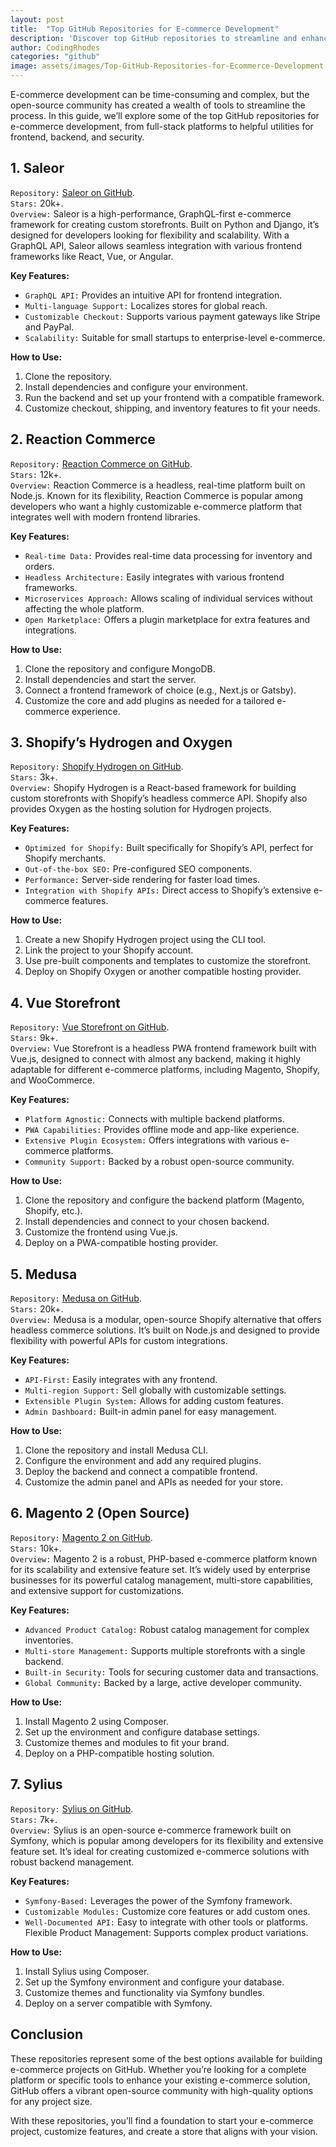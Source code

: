 ```yaml
---
layout: post
title:  "Top GitHub Repositories for E-commerce Development"
description: 'Discover top GitHub repositories to streamline and enhance your Ecommerce development, from frameworks to tools for optimizing security, scalability, and user experience.'
author: CodingRhodes
categories: "github"
image: assets/images/Top-GitHub-Repositories-for-Ecommerce-Development.webp
---
```


E-commerce development can be time-consuming and complex, but the open-source community has created a wealth of tools to streamline the process. In this guide, we’ll explore some of the top GitHub repositories for e-commerce development, from full-stack platforms to helpful utilities for frontend, backend, and security.

## 1. Saleor
`Repository:` [Saleor on GitHub](https://github.com/saleor/saleor).\
`Stars:` 20k+.\
`Overview:` Saleor is a high-performance, GraphQL-first e-commerce framework for creating custom storefronts. Built on Python and Django, it’s designed for developers looking for flexibility and scalability. With a GraphQL API, Saleor allows seamless integration with various frontend frameworks like React, Vue, or Angular.

**Key Features:**

+ `GraphQL API:` Provides an intuitive API for frontend integration.
+ `Multi-language Support:` Localizes stores for global reach.
+ `Customizable Checkout:` Supports various payment gateways like Stripe and PayPal.
+ `Scalability:` Suitable for small startups to enterprise-level e-commerce.

**How to Use:**

1. Clone the repository.
2. Install dependencies and configure your environment.
3. Run the backend and set up your frontend with a compatible framework.
4. Customize checkout, shipping, and inventory features to fit your needs.

## 2. Reaction Commerce
`Repository:` [Reaction Commerce on GitHub](https://github.com/reactioncommerce/reaction).\
`Stars:` 12k+.\
`Overview:` Reaction Commerce is a headless, real-time platform built on Node.js. Known for its flexibility, Reaction Commerce is popular among developers who want a highly customizable e-commerce platform that integrates well with modern frontend libraries.

**Key Features:**

+ `Real-time Data:` Provides real-time data processing for inventory and orders.
+ `Headless Architecture:` Easily integrates with various frontend frameworks.
+ `Microservices Approach:` Allows scaling of individual services without affecting the whole platform.
+ `Open Marketplace:` Offers a plugin marketplace for extra features and integrations.

**How to Use:**

1. Clone the repository and configure MongoDB.
2. Install dependencies and start the server.
3. Connect a frontend framework of choice (e.g., Next.js or Gatsby).
4. Customize the core and add plugins as needed for a tailored e-commerce experience.


## 3. Shopify’s Hydrogen and Oxygen
`Repository:` [Shopify Hydrogen on GitHub](https://github.com/Shopify/hydrogen).\
`Stars:` 3k+.\
`Overview:` Shopify Hydrogen is a React-based framework for building custom storefronts with Shopify’s headless commerce API. Shopify also provides Oxygen as the hosting solution for Hydrogen projects.

**Key Features:**

+ `Optimized for Shopify:` Built specifically for Shopify’s API, perfect for Shopify merchants.
+ `Out-of-the-box SEO:` Pre-configured SEO components.
+ `Performance:` Server-side rendering for faster load times.
+ `Integration with Shopify APIs:` Direct access to Shopify’s extensive e-commerce features.

**How to Use:**

1. Create a new Shopify Hydrogen project using the CLI tool.
2. Link the project to your Shopify account.
3. Use pre-built components and templates to customize the storefront.
4. Deploy on Shopify Oxygen or another compatible hosting provider.


## 4. Vue Storefront

`Repository:` [Vue Storefront on GitHub](https://github.com/vuestorefront/vue-storefront).\
`Stars:` 9k+.\
`Overview:` Vue Storefront is a headless PWA frontend framework built with Vue.js, designed to connect with almost any backend, making it highly adaptable for different e-commerce platforms, including Magento, Shopify, and WooCommerce.

**Key Features:**

+ `Platform Agnostic:` Connects with multiple backend platforms.
+ `PWA Capabilities:` Provides offline mode and app-like experience.
+ `Extensive Plugin Ecosystem:` Offers integrations with various e-commerce platforms.
+ `Community Support:` Backed by a robust open-source community.

**How to Use:**

1. Clone the repository and configure the backend platform (Magento, Shopify, etc.).
2. Install dependencies and connect to your chosen backend.
3. Customize the frontend using Vue.js.
4. Deploy on a PWA-compatible hosting provider.


## 5. Medusa

`Repository:` [Medusa on GitHub](https://github.com/medusajs/medusa).\
`Stars:` 20k+.\
`Overview:` Medusa is a modular, open-source Shopify alternative that offers headless commerce solutions. It’s built on Node.js and designed to provide flexibility with powerful APIs for custom integrations.

**Key Features:**

+ `API-First:` Easily integrates with any frontend.
+ `Multi-region Support:` Sell globally with customizable settings.
+ `Extensible Plugin System:` Allows for adding custom features.
+ `Admin Dashboard:` Built-in admin panel for easy management.

**How to Use:**

1. Clone the repository and install Medusa CLI.
2. Configure the environment and add any required plugins.
3. Deploy the backend and connect a compatible frontend.
4. Customize the admin panel and APIs as needed for your store.

## 6. Magento 2 (Open Source)

`Repository:` [Magento 2 on GitHub](https://github.com/magento/magento2).\
`Stars:` 10k+.\
`Overview:` Magento 2 is a robust, PHP-based e-commerce platform known for its scalability and extensive feature set. It’s widely used by enterprise businesses for its powerful catalog management, multi-store capabilities, and extensive support for customizations.

**Key Features:**

+ `Advanced Product Catalog:` Robust catalog management for complex inventories.
+ `Multi-store Management:` Supports multiple storefronts with a single backend.
+ `Built-in Security:` Tools for securing customer data and transactions.
+ `Global Community:` Backed by a large, active developer community.

**How to Use:**

1. Install Magento 2 using Composer.
2. Set up the environment and configure database settings.
3. Customize themes and modules to fit your brand.
4. Deploy on a PHP-compatible hosting solution.

## 7. Sylius

`Repository:` [Sylius on GitHub](https://github.com/Sylius/Sylius).\
`Stars:` 7k+.\
`Overview:` Sylius is an open-source e-commerce framework built on Symfony, which is popular among developers for its flexibility and extensive feature set. It’s ideal for creating customized e-commerce solutions with robust backend management.

**Key Features:**

+ `Symfony-Based:` Leverages the power of the Symfony framework.
+ `Customizable Modules:` Customize core features or add custom ones.
+ `Well-Documented API:` Easy to integrate with other tools or platforms.
Flexible Product Management: Supports complex product variations.

**How to Use:**

1. Install Sylius using Composer.
2. Set up the Symfony environment and configure your database.
3. Customize themes and functionality via Symfony bundles.
4. Deploy on a server compatible with Symfony.

## Conclusion
These repositories represent some of the best options available for building e-commerce projects on GitHub. Whether you’re looking for a complete platform or specific tools to enhance your existing e-commerce solution, GitHub offers a vibrant open-source community with high-quality options for any project size.

With these repositories, you’ll find a foundation to start your e-commerce project, customize features, and create a store that aligns with your vision.